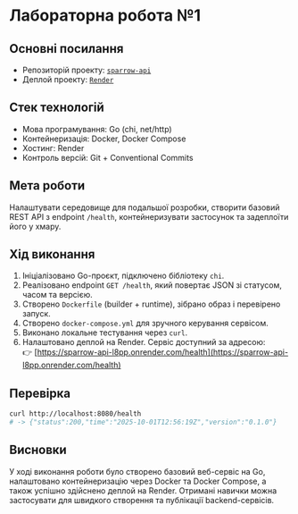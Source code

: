 # Лабораторна робота №1

## Основні посилання
- Репозиторій проекту: [`sparrow-api`](https://github.com/pliffdax/sparrow-api)
- Деплой проекту: [`Render`](https://sparrow-api-l8pp.onrender.com/health)

## Стек технологій
- Мова програмування: Go (chi, net/http)
- Контейнеризація: Docker, Docker Compose
- Хостинг: Render
- Контроль версій: Git + Conventional Commits

## Мета роботи
Налаштувати середовище для подальшої розробки, створити базовий REST API з endpoint `/health`, контейнеризувати застосунок та задеплоїти його у хмару.

## Хід виконання
1. Ініціалізовано Go-проєкт, підключено бібліотеку `chi`.
2. Реалізовано endpoint `GET /health`, який повертає JSON зі статусом, часом та версією.
3. Створено `Dockerfile` (builder + runtime), зібрано образ і перевірено запуск.
4. Створено `docker-compose.yml` для зручного керування сервісом.
5. Виконано локальне тестування через `curl`.
6. Налаштовано деплой на Render. Сервіс доступний за адресою:  
   👉 [https://sparrow-api-l8pp.onrender.com/health](https://sparrow-api-l8pp.onrender.com/health)

## Перевірка
```bash
curl http://localhost:8080/health
# -> {"status":200,"time":"2025-10-01T12:56:19Z","version":"0.1.0"}
```

## Висновки

У ході виконання роботи було створено базовий веб-сервіс на Go, налаштовано контейнеризацію через Docker та Docker Compose, а також успішно здійснено деплой на Render. Отримані навички можна застосувати для швидкого створення та публікації backend-сервісів.